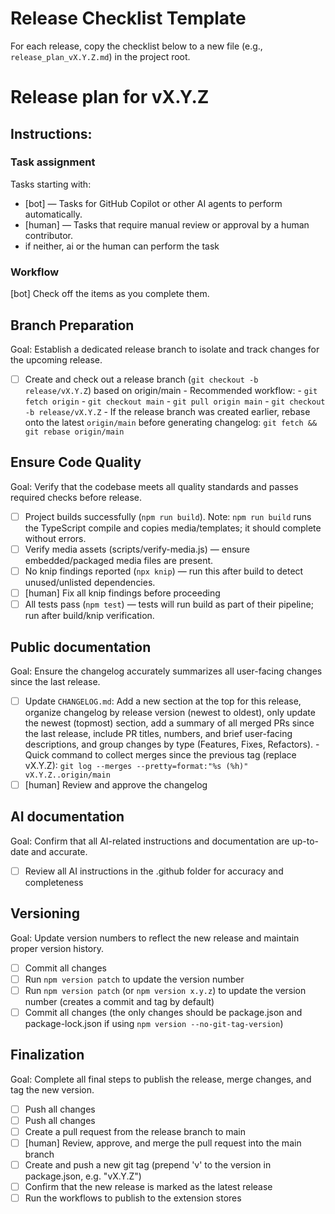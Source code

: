 # Release Checklist Template

For each release, copy the checklist below to a new file (e.g., `release_plan_vX.Y.Z.md`) in the
project root.

# Release plan for vX.Y.Z

## Instructions:

### Task assignment

Tasks starting with:

- [bot] — Tasks for GitHub Copilot or other AI agents to perform automatically.
- [human] — Tasks that require manual review or approval by a human contributor.
- if neither, ai or the human can perform the task

### Workflow

[bot] Check off the items as you complete them.

## Branch Preparation

Goal: Establish a dedicated release branch to isolate and track changes for the upcoming release.

- [ ] Create and check out a release branch (`git checkout -b release/vX.Y.Z`) based on
      origin/main - Recommended workflow: - `git fetch origin` - `git checkout main` -
      `git pull origin main` - `git checkout -b release/vX.Y.Z` - If the release branch was created
      earlier, rebase onto the latest `origin/main` before generating changelog:
      `git fetch && git rebase origin/main`

## Ensure Code Quality

Goal: Verify that the codebase meets all quality standards and passes required checks before
release.

- [ ] Project builds successfully (`npm run build`). Note: `npm run build` runs the TypeScript
      compile and copies media/templates; it should complete without errors.
- [ ] Verify media assets (scripts/verify-media.js) — ensure embedded/packaged media files are
      present.
- [ ] No knip findings reported (`npx knip`) — run this after build to detect unused/unlisted
      dependencies.
- [ ] [human] Fix all knip findings before proceeding
- [ ] All tests pass (`npm test`) — tests will run build as part of their pipeline; run after
      build/knip verification.

## Public documentation

Goal: Ensure the changelog accurately summarizes all user-facing changes since the last release.

- [ ] Update `CHANGELOG.md`: Add a new section at the top for this release, organize changelog by
      release version (newest to oldest), only update the newest (topmost) section, add a summary of
      all merged PRs since the last release, include PR titles, numbers, and brief user-facing
      descriptions, and group changes by type (Features, Fixes, Refactors). - Quick command to
      collect merges since the previous tag (replace vX.Y.Z):
      `git log --merges --pretty=format:"%s (%h)" vX.Y.Z..origin/main`
- [ ] [human] Review and approve the changelog

## AI documentation

Goal: Confirm that all AI-related instructions and documentation are up-to-date and accurate.

- [ ] Review all AI instructions in the .github folder for accuracy and completeness

## Versioning

Goal: Update version numbers to reflect the new release and maintain proper version history.

- [ ] Commit all changes
- [ ] Run `npm version patch` to update the version number
- [ ] Run `npm version patch` (or `npm version x.y.z`) to update the version number (creates a
      commit and tag by default)
- [ ] Commit all changes (the only changes should be package.json and package-lock.json if using
      `npm version --no-git-tag-version`)

## Finalization

Goal: Complete all final steps to publish the release, merge changes, and tag the new version.

- [ ] Push all changes
- [ ] Push all changes
- [ ] Create a pull request from the release branch to main
- [ ] [human] Review, approve, and merge the pull request into the main branch
- [ ] Create and push a new git tag (prepend 'v' to the version in package.json, e.g. "vX.Y.Z")
- [ ] Confirm that the new release is marked as the latest release
- [ ] Run the workflows to publish to the extension stores
